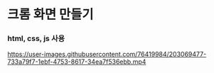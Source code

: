 # 크롬 화면 만들기


### html, css, js 사용
https://user-images.githubusercontent.com/76419984/203069477-733a79f7-1ebf-4753-8617-34ea7f536ebb.mp4

